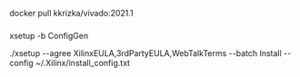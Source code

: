 docker pull kkrizka/vivado:2021.1

### 
xsetup -b ConfigGen

./xsetup --agree XilinxEULA,3rdPartyEULA,WebTalkTerms --batch Install --config ~/.Xilinx/install_config.txt